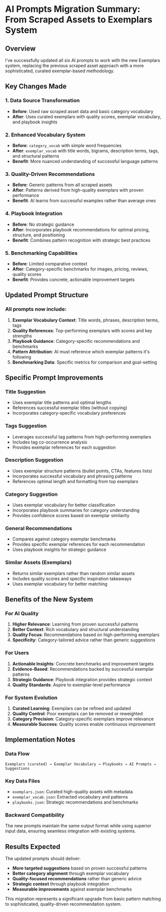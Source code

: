 # AI Prompts Migration Summary: From Scraped Assets to Exemplars System

## Overview

I've successfully updated all six AI prompts to work with the new Exemplars system, replacing the previous scraped asset approach with a more sophisticated, curated exemplar-based methodology.

## Key Changes Made

### 1. **Data Source Transformation**
- **Before**: Used raw scraped asset data and basic category vocabulary
- **After**: Uses curated exemplars with quality scores, exemplar vocabulary, and playbook insights

### 2. **Enhanced Vocabulary System**
- **Before**: `category_vocab` with simple word frequencies
- **After**: `exemplar_vocab` with title words, bigrams, description terms, tags, and structural patterns
- **Benefit**: More nuanced understanding of successful language patterns

### 3. **Quality-Driven Recommendations**
- **Before**: Generic patterns from all scraped assets
- **After**: Patterns derived from high-quality exemplars with proven performance
- **Benefit**: AI learns from successful examples rather than average ones

### 4. **Playbook Integration**
- **Before**: No strategic guidance
- **After**: Incorporates playbook recommendations for optimal pricing, structure, and positioning
- **Benefit**: Combines pattern recognition with strategic best practices

### 5. **Benchmarking Capabilities**
- **Before**: Limited comparative context
- **After**: Category-specific benchmarks for images, pricing, reviews, quality scores
- **Benefit**: Provides concrete, actionable improvement targets

## Updated Prompt Structure

### All prompts now include:
1. **Exemplar Vocabulary Context**: Title words, phrases, description terms, tags
2. **Quality References**: Top-performing exemplars with scores and key strengths  
3. **Playbook Guidance**: Category-specific recommendations and benchmarks
4. **Pattern Attribution**: AI must reference which exemplar patterns it's following
5. **Benchmarking Data**: Specific metrics for comparison and goal-setting

## Specific Prompt Improvements

### **Title Suggestion**
- Uses exemplar title patterns and optimal lengths
- References successful exemplar titles (without copying)
- Incorporates category-specific vocabulary preferences

### **Tags Suggestion** 
- Leverages successful tag patterns from high-performing exemplars
- Includes tag co-occurrence analysis
- Provides exemplar references for each suggestion

### **Description Suggestion**
- Uses exemplar structure patterns (bullet points, CTAs, features lists)
- Incorporates successful vocabulary and phrasing patterns
- References optimal length and formatting from top exemplars

### **Category Suggestion**
- Uses exemplar vocabulary for better classification
- Incorporates playbook summaries for category understanding
- Provides confidence scores based on exemplar similarity

### **General Recommendations**
- Compares against category exemplar benchmarks
- Provides specific exemplar references for each recommendation
- Uses playbook insights for strategic guidance

### **Similar Assets (Exemplars)**
- Returns similar exemplars rather than random similar assets
- Includes quality scores and specific inspiration takeaways
- Uses exemplar vocabulary for better matching

## Benefits of the New System

### **For AI Quality**
1. **Higher Relevance**: Learning from proven successful patterns
2. **Better Context**: Rich vocabulary and structural understanding
3. **Quality Focus**: Recommendations based on high-performing exemplars
4. **Specificity**: Category-tailored advice rather than generic suggestions

### **For Users**
1. **Actionable Insights**: Concrete benchmarks and improvement targets
2. **Evidence-Based**: Recommendations backed by successful exemplar patterns
3. **Strategic Guidance**: Playbook integration provides strategic context
4. **Quality Standards**: Aspire to exemplar-level performance

### **For System Evolution**
1. **Curated Learning**: Exemplars can be refined and updated
2. **Quality Control**: Poor exemplars can be removed or reweighted
3. **Category Precision**: Category-specific exemplars improve relevance
4. **Measurable Success**: Quality scores enable continuous improvement

## Implementation Notes

### **Data Flow**
```
Exemplars (curated) → Exemplar Vocabulary → Playbooks → AI Prompts → Suggestions
```

### **Key Data Files**
- `exemplars.json`: Curated high-quality assets with metadata
- `exemplar_vocab.json`: Extracted vocabulary and patterns
- `playbooks.json`: Strategic recommendations and benchmarks

### **Backward Compatibility**
The new prompts maintain the same output format while using superior input data, ensuring seamless integration with existing systems.

## Results Expected

The updated prompts should deliver:
- **More targeted suggestions** based on proven successful patterns
- **Better category alignment** through exemplar vocabulary
- **Quality-focused recommendations** rather than generic advice  
- **Strategic context** through playbook integration
- **Measurable improvements** against exemplar benchmarks

This migration represents a significant upgrade from basic pattern matching to sophisticated, quality-driven recommendation system.
